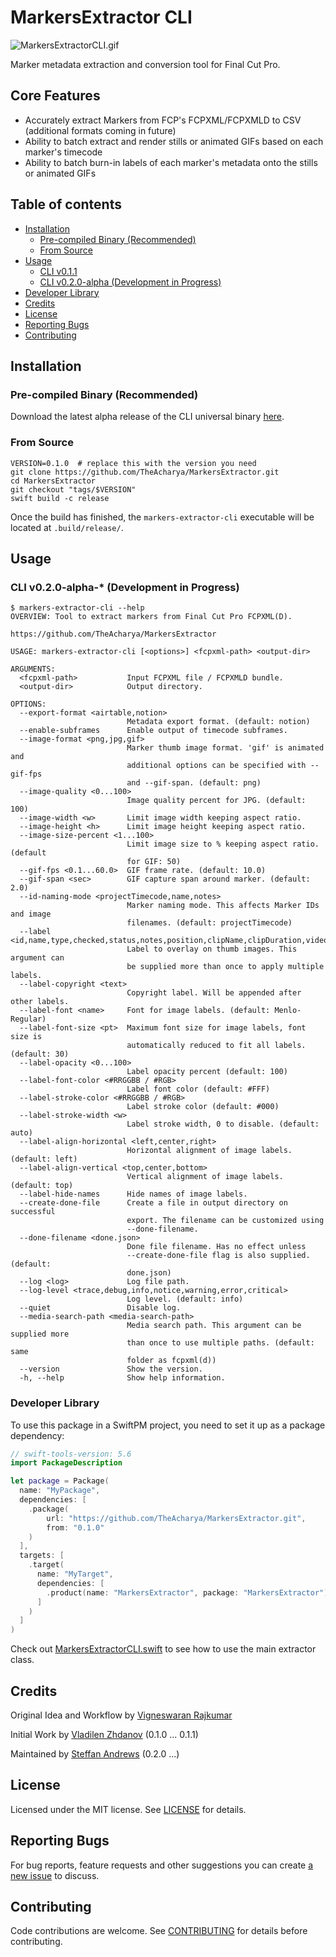 # MarkersExtractor CLI

![MarkersExtractorCLI.gif](assets/MarkersExtractorCLI.gif)

Marker metadata extraction and conversion tool for Final Cut Pro.

## Core Features

- Accurately extract Markers from FCP's FCPXML/FCPXMLD to CSV (additional formats coming in future)
- Ability to batch extract and render stills or animated GIFs based on each marker's timecode
- Ability to batch burn-in labels of each marker's metadata onto the stills or animated GIFs

## Table of contents

- [Installation](#Installation)
  - [Pre-compiled Binary (Recommended)](#pre-compiled-binary-recommended)
  - [From Source](#from-source)
- [Usage](#usage)
  - [CLI v0.1.1](#cli-v0.1.1)
  - [CLI v0.2.0-alpha (Development in Progress)](#cli-v0.2.0-alpha-development-in-progress)
- [Developer Library](#developer-library)
- [Credits](#Credits)
- [License](#License)
- [Reporting Bugs](#reporting-bugs)
- [Contributing](#contributing)

## Installation

### Pre-compiled Binary (Recommended)

Download the latest alpha release of the CLI universal binary [here](https://github.com/TheAcharya/MarkersExtractor/releases/download/0.2.0-alpha-20230101.1/markers-extractor-cli-0.2.0-alpha-20230101.1.zip).

### From Source

```shell
VERSION=0.1.0  # replace this with the version you need
git clone https://github.com/TheAcharya/MarkersExtractor.git
cd MarkersExtractor
git checkout "tags/$VERSION"
swift build -c release
```

Once the build has finished, the `markers-extractor-cli` executable will be located at `.build/release/`.

## Usage

### CLI v0.2.0-alpha-* (Development in Progress)

```shell
$ markers-extractor-cli --help
OVERVIEW: Tool to extract markers from Final Cut Pro FCPXML(D).

https://github.com/TheAcharya/MarkersExtractor

USAGE: markers-extractor-cli [<options>] <fcpxml-path> <output-dir>

ARGUMENTS:
  <fcpxml-path>           Input FCPXML file / FCPXMLD bundle.
  <output-dir>            Output directory.

OPTIONS:
  --export-format <airtable,notion>
                          Metadata export format. (default: notion)
  --enable-subframes      Enable output of timecode subframes.
  --image-format <png,jpg,gif>
                          Marker thumb image format. 'gif' is animated and
                          additional options can be specified with --gif-fps
                          and --gif-span. (default: png)
  --image-quality <0...100>
                          Image quality percent for JPG. (default: 100)
  --image-width <w>       Limit image width keeping aspect ratio.
  --image-height <h>      Limit image height keeping aspect ratio.
  --image-size-percent <1...100>
                          Limit image size to % keeping aspect ratio. (default
                          for GIF: 50)
  --gif-fps <0.1...60.0>  GIF frame rate. (default: 10.0)
  --gif-span <sec>        GIF capture span around marker. (default: 2.0)
  --id-naming-mode <projectTimecode,name,notes>
                          Marker naming mode. This affects Marker IDs and image
                          filenames. (default: projectTimecode)
  --label <id,name,type,checked,status,notes,position,clipName,clipDuration,videoRoles,audioRoles,eventName,projectName,libraryName,iconImage,imageFileName>
                          Label to overlay on thumb images. This argument can
                          be supplied more than once to apply multiple labels.
  --label-copyright <text>
                          Copyright label. Will be appended after other labels.
  --label-font <name>     Font for image labels. (default: Menlo-Regular)
  --label-font-size <pt>  Maximum font size for image labels, font size is
                          automatically reduced to fit all labels. (default: 30)
  --label-opacity <0...100>
                          Label opacity percent (default: 100)
  --label-font-color <#RRGGBB / #RGB>
                          Label font color (default: #FFF)
  --label-stroke-color <#RRGGBB / #RGB>
                          Label stroke color (default: #000)
  --label-stroke-width <w>
                          Label stroke width, 0 to disable. (default: auto)
  --label-align-horizontal <left,center,right>
                          Horizontal alignment of image labels. (default: left)
  --label-align-vertical <top,center,bottom>
                          Vertical alignment of image labels. (default: top)
  --label-hide-names      Hide names of image labels.
  --create-done-file      Create a file in output directory on successful
                          export. The filename can be customized using
                          --done-filename.
  --done-filename <done.json>
                          Done file filename. Has no effect unless
                          --create-done-file flag is also supplied. (default:
                          done.json)
  --log <log>             Log file path.
  --log-level <trace,debug,info,notice,warning,error,critical>
                          Log level. (default: info)
  --quiet                 Disable log.
  --media-search-path <media-search-path>
                          Media search path. This argument can be supplied more
                          than once to use multiple paths. (default: same
                          folder as fcpxml(d))
  --version               Show the version.
  -h, --help              Show help information.
```

### Developer Library

To use this package in a SwiftPM project, you need to set it up as a package dependency:

```swift
// swift-tools-version: 5.6
import PackageDescription

let package = Package(
  name: "MyPackage",
  dependencies: [
    .package(
        url: "https://github.com/TheAcharya/MarkersExtractor.git",
        from: "0.1.0"
    )
  ],
  targets: [
    .target(
      name: "MyTarget",
      dependencies: [
        .product(name: "MarkersExtractor", package: "MarkersExtractor")
      ]
    )
  ]
)
```

Check out [MarkersExtractorCLI.swift](https://github.com/TheAcharya/MarkersExtractor/blob/master/Sources/markers-extractor-cli/MarkersExtractorCLI.swift) to see how to use the main extractor class.

## Credits

Original Idea and Workflow by [Vigneswaran Rajkumar](https://vigneswaranrajkumar.com/)

Initial Work by [Vladilen Zhdanov](https://github.com/vzhd1701) (0.1.0 ... 0.1.1)

Maintained by [Steffan Andrews](https://github.com/orchetect) (0.2.0 ...)

## License

Licensed under the MIT license. See [LICENSE](https://github.com/TheAcharya/MarkersExtractor/blob/master/LICENSE) for details.

## Reporting Bugs

For bug reports, feature requests and other suggestions you can create [a new issue](https://github.com/TheAcharya/MarkersExtractor/issues) to discuss.

## Contributing

Code contributions are welcome. See [CONTRIBUTING](https://github.com/TheAcharya/MarkersExtractor/blob/master/CONTRIBUTING.md) for details before contributing.
